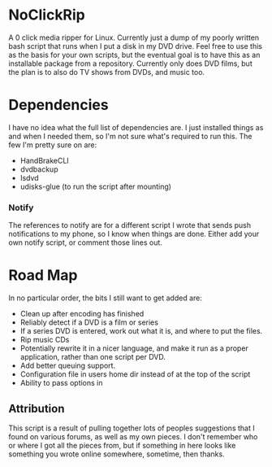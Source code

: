 # NoClickRip

A 0 click media ripper for Linux. Currently just a dump of my poorly written 
bash script that runs when I put a disk in my DVD drive. Feel free to use this
as the basis for your own scripts, but the eventual goal is to have this as an 
installable package from a repository. Currently only does DVD films, but the plan
is to also do TV shows from DVDs, and music too. 


# Dependencies

I have no idea what the full list of dependencies are. I just installed things 
as and when I needed them, so I'm not sure what's required to run this. The few 
I'm pretty sure on are: 

* HandBrakeCLI
* dvdbackup
* lsdvd
* udisks-glue (to run the script after mounting)

### Notify
The references to notify are for a different script I wrote that sends push 
notifications to my phone, so I know when things are done. Either add your
own notify script, or comment those lines out. 


# Road Map
In no particular order, the bits I still want to get added are:

* Clean up after encoding has finished
* Reliably detect if a DVD is a film or series
* If a series DVD is entered, work out what it is, and where to put the files. 
* Rip music CDs
* Potentially rewrite it in a nicer language, and make it run as a proper application,
rather than one script per DVD. 
* Add better queuing support. 
* Configuration file in users home dir instead of at the top of the script
* Ability to pass options in


## Attribution
This script is a result of pulling together lots of peoples suggestions that I 
found on various forums, as well as my own pieces. I don't remember who or where 
I got all the pieces  from, but if something in here looks like something you 
wrote online somewhere, sometime, then thanks. 